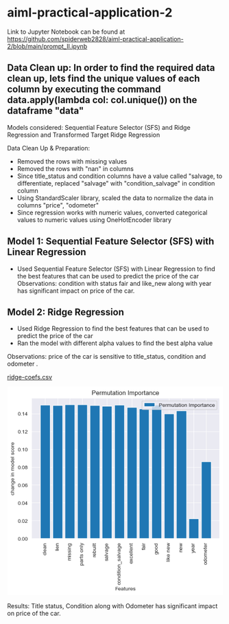 # aiml-practical-application-2

Link to Jupyter Notebook can be found at https://github.com/spiderweb2828/aiml-practical-application-2/blob/main/prompt_II.ipynb

## Data Clean up: In order to find the required data clean up, lets find the unique values of each column by executing the command data.apply(lambda col: col.unique()) on the dataframe "data"

Models considered: Sequential Feature Selector (SFS) and Ridge Regression and Transformed Target Ridge Regression

Data Clean Up & Preparation:
* Removed the rows with missing values
* Removed the rows with "nan" in columns
* Since title_status and condition columns have a value called "salvage, to differentiate, replaced "salvage" with "condition_salvage" in condition column
* Using StandardScaler library, scaled the data to normalize the data in columns "price", "odometer"
* Since regression works with numeric values, converted categorical values to numeric values using OneHotEncoder library

Model 1: Sequential Feature Selector (SFS) with Linear Regression
----------------------------------
* Used Sequential Feature Selector (SFS) with Linear Regression to find the best features that can be used to predict the price of the car
Observations: condition with status fair and like_new along with year has significant impact on price of the car.

Model 2: Ridge Regression
----------------------------------
* Used Ridge Regression to find the best features that can be used to predict the price of the car
* Ran the model with different alpha values to find the best alpha value

Observations: price of the car is sensitive to title_status, condition and odometer .

[ridge-coefs.csv](results%2Fridge-coefs.csv)

![permutation-importance.png](results%2Fpermutation-importance.png)

Results: Title status, Condition along with Odometer has significant impact on price of the car.
